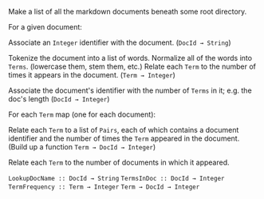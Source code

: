 Make a list of all the markdown documents beneath some root directory.

For a given document:

Associate an `Integer` identifier with the document. (`DocId → String`)

Tokenize the document into a list of words.
Normalize all of the words into `Terms`. (lowercase them, stem them, etc.)
Relate each `Term` to the number of times it appears in the document. (`Term → Integer`)

Associate the document's identifier with the number of `Terms` in it; e.g. the doc's length (`DocId → Integer`)


For each `Term` map (one for each document):

Relate each `Term` to a list of `Pairs`, each of which contains a document identifier and the number of times
the `Term` appeared in the document. (Build up a function `Term → DocId → Integer`)

Relate each `Term` to the number of documents in which it appeared.


`LookupDocName :: DocId → String`
`TermsInDoc :: DocId → Integer`
`TermFrequency :: Term → Integer`
`Term → DocId → Integer`
